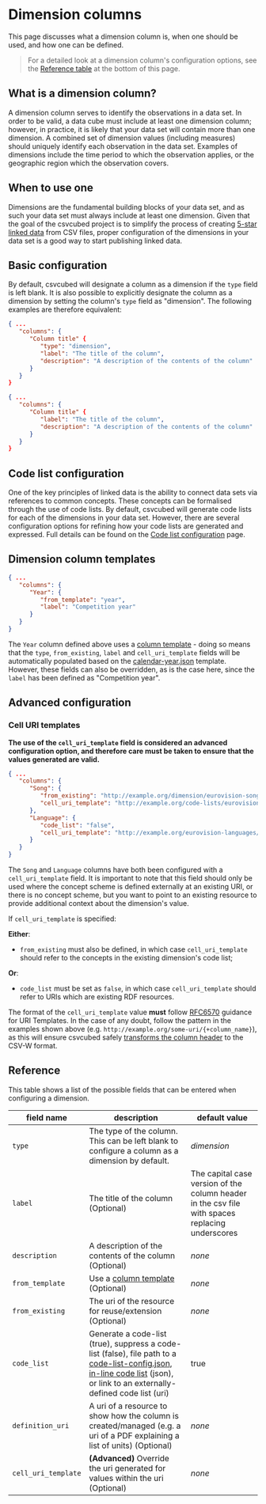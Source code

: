 # Dimension columns

This page discusses what a dimension column is, when one should be used, and how one can be defined.

> For a detailed look at a dimension column's configuration options, see the [Reference table](#reference) at the bottom of this page.

## What is a dimension column?

A dimension column serves to identify the observations in a data set. In order to be valid, a data cube must include at least one dimension column; however, in practice, it is likely that your data set will contain more than one dimension. A combined set of dimension values (including measures) should uniquely identify each observation in the data set. Examples of dimensions include the time period to which the observation applies, or the geographic region which the observation covers.

## When to use one

Dimensions are the fundamental building blocks of your data set, and as such your data set must always include at least one dimension. Given that the goal of the csvcubed project is to simplify the process of creating [5-star linked data](https://5stardata.info/en/) from CSV files, proper configuration of the dimensions in your data set is a good way to start publishing linked data.

## Basic configuration

By default, csvcubed will designate a column as a dimension if the `type` field is left blank. It is also possible to explicitly designate the column as a dimension by setting the column's `type` field as "dimension". The following examples are therefore equivalent:

```json
{ ...
   "columns": {
      "Column title" {
         "type": "dimension",
         "label": "The title of the column",
         "description": "A description of the contents of the column"
      }
   }
}
```

```json
{ ...
   "columns": {
      "Column title" {
         "label": "The title of the column",
         "description": "A description of the contents of the column"
      }
   }
}
```

## Code list configuration

One of the key principles of linked data is the ability to connect data sets via references to common concepts. These concepts can be formalised through the use of code lists. By default, csvcubed will generate code lists for each of the dimensions in your data set. However, there are several configuration options for refining how your code lists are generated and expressed. Full details can be found on the [Code list configuration](../code-list-config.md) page.

<!-- Some examples are provided below.

### Code list configuration file

```json
{ ...
   "columns": {
      "Entrant": {
         "type": "dimension",
         "description": "The act representing Sweden at Eurovision for the given year",
         "code_list": "entrant_code_list_config.json"
      }
   }
}
```

### In-line code list

```json
{ ...
   "columns": {
      "Entrant": {
         "type": "dimension",
         "description": "The act representing Sweden at Eurovision for the given year",
         "code_list": {
            "title": "title",
            "concepts": [
               {
                  "label": "label",
                  "description": "description",
                  "notation": "notation"
               },
               {
                  "label": "label",
                  "description": "description",
                  "notation": "notation"
               },
               {
                  "label": "label",
                  "description": "description",
                  "notation": "notation"
               }
            ]
         }
      }
   }
}
```

### Code list URI

```json
{ ...
   "columns": {
      "Entrant": {
         "type": "dimension",
         "description": "The act representing Sweden at Eurovision for the given year",
         "code_list": "http://example.org/code-lists/eurovision-acts"
      }
   }
}
``` -->

## Dimension column templates

```json
{ ...
   "columns": {
      "Year": {
         "from_template": "year",
         "label": "Competition year"
      }
   }
}
```

The `Year` column defined above uses a [column template](../templates.md) - doing so means that the `type`, `from_existing`, `label` and `cell_uri_template` fields will be automatically populated based on the [calendar-year.json](https://purl.org/csv-cubed/qube-config/templates/calendar-year.json) template. However, these fields can also be overridden, as is the case here, since the `label` has been defined as "Competition year".

## Advanced configuration
### Cell URI templates

**The use of the `cell_uri_template` field is considered an advanced configuration option, and therefore care must be taken to ensure that the values generated are valid.**

```json
{ ...
   "columns": {
      "Song": {
         "from_existing": "http://example.org/dimension/eurovision-songs",
         "cell_uri_template": "http://example.org/code-lists/eurovision-songs/{+song}"
      },
      "Language": {
         "code_list": "false",
         "cell_uri_template": "http://example.org/eurovision-languages/{+language}"
      }
   }
}
```

The `Song` and `Language` columns have both been configured with a `cell_uri_template` field. It is important to note that this field should only be used where the concept scheme is defined externally at an existing URI, or there is no concept scheme, but you want to point to an existing resource to provide additional context about the dimension's value.

If `cell_uri_template` is specified:

**Either**:

- `from_existing` must also be defined, in which case `cell_uri_template` should refer to the concepts in the existing dimension's code list;

**Or**:

- `code_list` must be set as `false`, in which case `cell_uri_template` should refer to URIs which are existing RDF resources.

The format of the `cell_uri_template` value **must** follow [RFC6570](https://www.rfc-editor.org/rfc/rfc6570) guidance for URI Templates. In the case of any doubt, follow the pattern in the examples shown above (e.g. `http://example.org/some-uri/{+column_name}`), as this will ensure csvcubed safely [transforms the column header](../../uris.md#csv-column-name-safe-transformation) to the CSV-W format.

<!-- The [Sweden at Eurovision data set](../../../quick-start/designing-csv.md#adding-your-data) consists of four dimensions - `Year`, `Entrant`, `Song` and `Language`. Examples of how these dimensions could be configured are as follows.

```json
{ ...
   "columns": {
      "Year": {
         "from_template": "year",
         "label": "Competition year"
      },
      "Entrant": {
         "type": "dimension",
         "description": "The act representing Sweden at Eurovision for the given year",
         "definition_uri": "http://example.org/swedish-eurovision-acts",
         "code_list": "my_eurovision_code_list_config.json"
      },
      "Song": {
         "from_existing": "http://example.org/dimension/eurovision-songs",
         "cell_uri_template": "http://example.org/code-lists/eurovision-songs/{+song}"
      },
      "Language": {
         "code_list": "false",
         "cell_uri_template": "http://example.org/eurovision-languages/{+language}"
      }
   }
}
``` -->


<!-- ## Code list options

```json
{ ...
   "columns": {
      "Entrant": {
         "type": "dimension",
         "description": "The act representing Sweden at Eurovision for the given year",
         "definition_uri": "http://example.org/swedish-eurovision-acts",
         "code_list": "entrant_code_list_config.json"
      }
   }
}
```

The `definition_uri` allows you to point to a human-readable resource that further defines the dimension values, such as a PDF document.

A code list will be generated by csvcubed for the `Entrant` column, based on the `entrant_code_list_config.json` file provided. See the [code list configuration](../code-list-config.md#defining-a-code-list-configuration-file) page for further instructions. Alternatively, code lists can be [defined in-line](../code-list-config.md#defining-an-in-line-code-list) within the `qube-config.json` itself, or can point to a uri by setting `"code_list": "uri"`. -->

## Reference

This table shows a list of the possible fields that can be entered when configuring a dimension.

| **field name**      | **description**                                                                                                                                                                                                                                                                                       | **default value**                                                                               |
|---------------------|-------------------------------------------------------------------------------------------------------------------------------------------------------------------------------------------------------------------------------------------------------------------------------------------------------|-------------------------------------------------------------------------------------------------|
| `type`              | The type of the column. This can be left blank to configure a column as a dimension by default.                                                                                                                                                                                                       | *dimension*                                                                                     |
| `label`             | The title of the column (Optional)                                                                                                                                                                                                                                                                    | The capital case version of the column header in the csv file with spaces replacing underscores |
| `description`       | A description of the contents of the column (Optional)                                                                                                                                                                                                                                                | *none*                                                                                          |
| `from_template`     | Use a [column template](../templates.md) (Optional)                                                                                                                                                                                                                                                   | *none*                                                                                          |
| `from_existing`     | The uri of the resource for reuse/extension (Optional)                                                                                                                                                                                                                                                | *none*                                                                                          |
| `code_list`         | Generate a code-list (true), suppress a code-list (false), file path to a [code-list-config.json](../code-list-config.md#defining-a-code-list-configuration-file), [in-line code list](../code-list-config.md#defining-an-in-line-code-list) (json), or link to an externally-defined code list (uri) | true                                                                                            |
| `definition_uri`    | A uri of a resource to show how the column is created/managed (e.g. a uri of a PDF explaining a list of units) (Optional)                                                                                                                                                                             | *none*                                                                                          |
| `cell_uri_template` | **(Advanced)** Override the uri generated for values within the uri (Optional)                                                                                                                                                                                                                        | *none*                                                                                          |
<!-- TODO: uri_override not in schema -->
<!-- | `uri_override`      | Override the uri created automatically for the column (Optional) (Advanced)                                                                                                                                          | `tidy_data.csv#uri_safe_column_header_from_csv`                                  | -->
